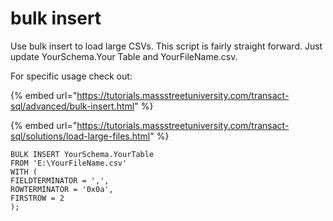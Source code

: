 # bulk insert

Use bulk insert to load large CSVs. This script is fairly straight forward. Just update YourSchema.Your Table and YourFileName.csv. 

For specific usage check out:

{% embed url="https://tutorials.massstreetuniversity.com/transact-sql/advanced/bulk-insert.html" %}

{% embed url="https://tutorials.massstreetuniversity.com/transact-sql/solutions/load-large-files.html" %}

```text
BULK INSERT YourSchema.YourTable
FROM 'E:\YourFileName.csv'
WITH (
FIELDTERMINATOR = ',',
ROWTERMINATOR = '0x0a',
FIRSTROW = 2
);
```



